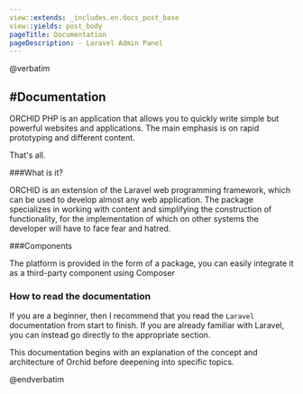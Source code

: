 ```yaml
---
view::extends: _includes.en.docs_post_base
view::yields: post_body
pageTitle: Documentation
pageDescription: - Laravel Admin Panel
---
```

@verbatim

#Documentation
----------

ORCHID PHP is an application that allows you to quickly write simple but powerful websites and applications.
The main emphasis is on rapid prototyping and different content.


That's all.

###What is it?


ORCHID is an extension of the Laravel web programming framework, which can be used to develop almost any web application.
The package specializes in working with content and simplifying the construction of functionality, for the implementation of which on other systems the developer will have to face fear and hatred.


###Components

The platform is provided in the form of a package, you can easily integrate it as a third-party component using Composer

### How to read the documentation

If you are a beginner, then I recommend that you read the `Laravel` documentation from start to finish.
If you are already familiar with Laravel, you can instead go directly to the appropriate section.

This documentation begins with an explanation of the concept and architecture of Orchid before deepening into specific topics.

@endverbatim
